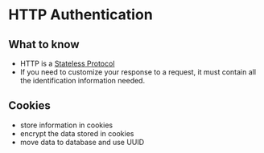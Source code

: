 # HTTP Authentication



## What to know

- HTTP is a [Stateless Protocol](https://en.wikipedia.org/wiki/Stateless_protocol)
- If you need to customize your response to a request, it must contain all the identification information needed.

## Cookies






- store information in cookies
- encrypt the data stored in cookies
- move data to database and use UUID

